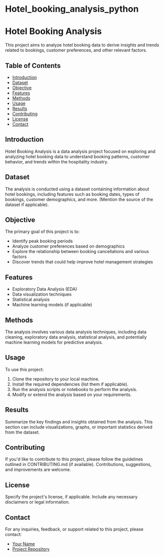 # Hotel_booking_analysis_python
# Hotel Booking Analysis

This project aims to analyze hotel booking data to derive insights and trends related to bookings, customer preferences, and other relevant factors.

## Table of Contents
- [Introduction](#introduction)
- [Dataset](#dataset)
- [Objective](#objective)
- [Features](#features)
- [Methods](#methods)
- [Usage](#usage)
- [Results](#results)
- [Contributing](#contributing)
- [License](#license)
- [Contact](#contact)

## Introduction
Hotel Booking Analysis is a data analysis project focused on exploring and analyzing hotel booking data to understand booking patterns, customer behavior, and trends within the hospitality industry.

## Dataset
The analysis is conducted using a dataset containing information about hotel bookings, including features such as booking dates, types of bookings, customer demographics, and more. (Mention the source of the dataset if applicable).

## Objective
The primary goal of this project is to:
- Identify peak booking periods
- Analyze customer preferences based on demographics
- Explore the relationship between booking cancellations and various factors
- Discover trends that could help improve hotel management strategies

## Features
- Exploratory Data Analysis (EDA)
- Data visualization techniques
- Statistical analysis
- Machine learning models (if applicable)

## Methods
The analysis involves various data analysis techniques, including data cleaning, exploratory data analysis, statistical analysis, and potentially machine learning models for predictive analysis.

## Usage
To use this project:
1. Clone the repository to your local machine.
2. Install the required dependencies (list them if applicable).
3. Run the analysis scripts or notebooks to perform the analysis.
4. Modify or extend the analysis based on your requirements.

## Results
Summarize the key findings and insights obtained from the analysis. This section can include visualizations, graphs, or important statistics derived from the dataset.

## Contributing
If you'd like to contribute to this project, please follow the guidelines outlined in CONTRIBUTING.md (if available). Contributions, suggestions, and improvements are welcome.

## License
Specify the project's license, if applicable. Include any necessary disclaimers or legal information.

## Contact
For any inquiries, feedback, or support related to this project, please contact:
- [Your Name](mailto:your-email@example.com)
- [Project Repository](https://github.com/yourusername/project-repository)
